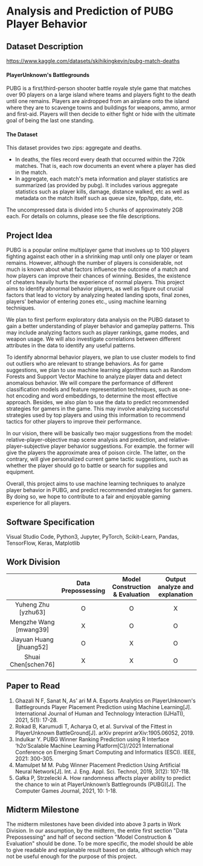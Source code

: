 # Analysis and Prediction of PUBG Player Behavior



## Dataset Description

https://www.kaggle.com/datasets/skihikingkevin/pubg-match-deaths



#### PlayerUnknown's Battlegrounds

PUBG is a first/third-person shooter battle royale style game that matches over 90 players on a large island where teams and players fight to the death until one remains. Players are airdropped from an airplane onto the island where they are to scavenge towns and buildings for weapons, ammo, armor and first-aid. Players will then decide to either fight or hide with the ultimate goal of being the last one standing.

#### The Dataset

This dataset provides two zips: aggregate and deaths.

- In deaths, the files record every death that occurred within the 720k matches. That is, each row documents an event where a player has died in the match.
- In aggregate, each match's meta information and player statistics are summarized (as provided by pubg). It includes various aggregate statistics such as player kills, damage, distance walked, etc as well as metadata on the match itself such as queue size, fpp/tpp, date, etc.

The uncompressed data is divided into 5 chunks of approximately 2GB each. For details on columns, please see the file descriptions.

## Project Idea

PUBG is a popular online multiplayer game that involves up to 100 players fighting against each other in a shrinking map until only one player or team remains. However, although the number of players is considerable, not much is known about what factors influence the outcome of a match and how players can improve their chances of winning. Besides, the existence of cheaters heavily hurts the experience of normal players. This project aims to identify abnormal behavior players, as well as figure out crucial factors that lead to victory by analyzing heated landing spots, final zones, players' behavior of entering zones etc., using machine learning techniques.

We plan to first perform exploratory data analysis on the PUBG dataset to gain a better understanding of player behavior and gameplay patterns. This may include analyzing factors such as player rankings, game modes, and weapon usage. We will also investigate correlations between different attributes in the data to identify any useful patterns.

To identify abnormal behavior players, we plan to use cluster models to find out outliers who are relevant to strange behaviors. As for game suggestions, we plan to use machine learning algorithms such as Random Forests and Support Vector Machine to analyze player data and detect anomalous behavior. We will compare the performance of different classification models and feature representation techniques, such as one-hot encoding and word embeddings, to determine the most effective approach. Besides, we also plan to use the data to predict recommended strategies for gamers in the game. This may involve analyzing successful strategies used by top players and using this information to recommend tactics for other players to improve their performance.

In our vision, there will be basically two major suggestions from the model: relative-player-objective map scene analysis and prediction, and relative-player-subjective player behavior suggestions. For example. the former will give the players the approximate area of poison circle. The latter, on the contrary, will give personalized current game tactic suggestions, such as whether the player should go to battle or search for supplies and equipment.

Overall, this project aims to use machine learning techniques to analyze player behavior in PUBG, and predict recommended strategies for gamers. By doing so, we hope to contribute to a fair and enjoyable gaming experience for all players.



## Software Specification

Visual Studio Code, Python3, Jupyter, PyTorch, Scikit-Learn, Pandas, TensorFlow, Keras, Matplotlib

## Work Division

|   | Data Prepossessing | Model Construction & Evaluation | Output analyze and explanation |
|:-:|:-:|:-:|:-:|
| Yuheng Zhu [yzhu63] | O | O | X |
| Mengzhe Wang [mwang39] | X | O | O |
| Jiayuan Huang [jhuang52] | O | X | O |
| Shuai Chen[schen76] | X | X | O |


## Paper to Read

1. Ghazali N F, Sanat N, As' ari M A. Esports Analytics on PlayerUnknown's Battlegrounds Player Placement Prediction using Machine Learning[J]. International Journal of Human and Technology Interaction (IJHaTI), 2021, 5(1): 17-28.
2. Rokad B, Karumudi T, Acharya O, et al. Survival of the Fittest in PlayerUnknown BattleGround[J]. arXiv preprint arXiv:1905.06052, 2019.
3. Indulkar Y. PUBG Winner Ranking Prediction using R Interface ‘h2o’Scalable Machine Learning Platform[C]//2021 International Conference on Emerging Smart Computing and Informatics (ESCI). IEEE, 2021: 300-305.
4. Mamulpet M M. Pubg Winner Placement Prediction Using Artificial Neural Network[J]. Int. J. Eng. Appl. Sci. Technol, 2019, 3(12): 107-118.
5. Gałka P, Strzelecki A. How randomness affects player ability to predict the chance to win at PlayerUnknown’s Battlegrounds (PUBG)[J]. The Computer Games Journal, 2021, 10: 1-18.

## Midterm Milestone

The midterm milestones have been divided into above 3 parts in Work Division. In our assumption, by the midterm, the entire first section "Data Prepossessing" and half of second section "Model Construction & Evaluation" should be done. To be more specific, the model should be able to give readable and explanable result based on data, although which may not be useful enough for the purpose of this project.